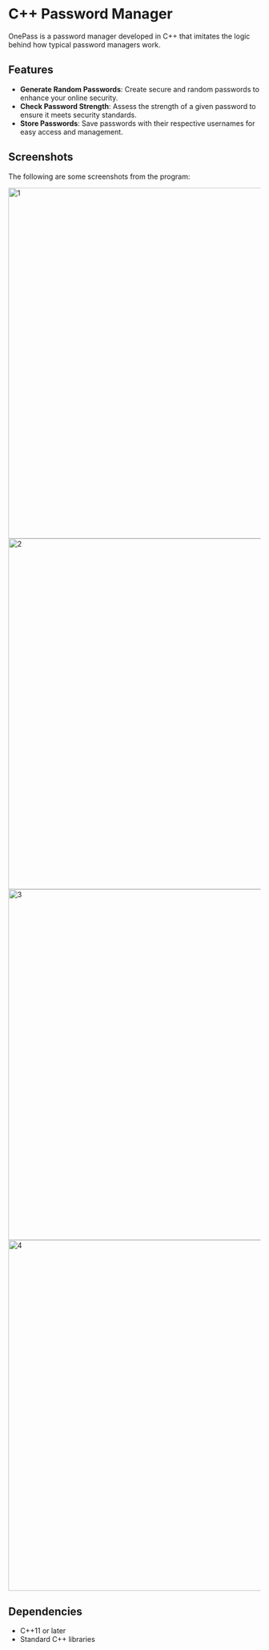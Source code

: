 # C++ Password Manager
OnePass is a password manager developed in C++ that imitates the logic behind how typical password managers work.

## Features

- **Generate Random Passwords**: Create secure and random passwords to enhance your online security.
- **Check Password Strength**: Assess the strength of a given password to ensure it meets security standards.
- **Store Passwords**: Save passwords with their respective usernames for easy access and management.

## Screenshots

The following are some screenshots from the program:

<img width="700" alt="1" src="https://github.com/alifaizanchughtai/CPP-Password-Manager/assets/139624731/80cb1077-38aa-499d-a735-d67516bd38fb">
<img width="700" alt="2" src="https://github.com/alifaizanchughtai/CPP-Password-Manager/assets/139624731/2e92e316-c2e2-44d5-b431-3bf0e7b4e9e1">
<img width="700" alt="3" src="https://github.com/alifaizanchughtai/CPP-Password-Manager/assets/139624731/df01afa7-ac7f-4fbe-9510-563d27524da0">
<img width="700" alt="4" src="https://github.com/alifaizanchughtai/CPP-Password-Manager/assets/139624731/cbe65a5d-548a-480c-9516-b1074f04ce93">

## Dependencies

- C++11 or later
- Standard C++ libraries
